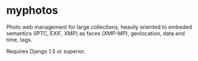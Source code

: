 myphotos
========

Photo web management for large collections, heavily oriented to embeded semantics (IPTC, EXIF, XMP) as faces (XMP-MP), geolocation, data and time, tags.

Requires Django 1.5 or superior.
